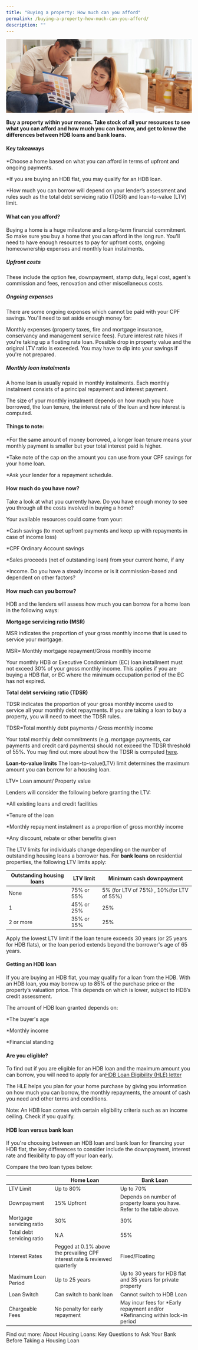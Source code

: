 ```yaml
---
title: "Buying a property: How much can you afford"
permalink: /buying-a-property-how-much-can-you-afford/
description: ""
---
```

![Buying a property](/images/buying%20a%20property.jfif)

**Buy a property within your means. Take stock of all your resources to see what you can afford and how much you can borrow, and get to know the differences between HDB loans and bank loans.**

#### Key takeaways
*Choose a home based on what you can afford in terms of upfront and ongoing payments.

*If you are buying an HDB flat, you may qualify for an HDB loan.

*How much you can borrow will depend on your lender’s assessment and rules such as the total debt servicing ratio (TDSR) and loan-to-value (LTV) limit.

#### What can you afford?
Buying a home is a huge milestone and a long-term financial commitment. So make sure you buy a home that you can afford in the long run. You'll need to have enough resources to pay for upfront costs, ongoing homeownership expenses and monthly loan instalments.

##### Upfront costs
These include the option fee, downpayment, stamp duty, legal cost, agent's commission and fees, renovation and other miscellaneous costs.

##### Ongoing expenses
There are some ongoing expenses which cannot be paid with your CPF savings. You'll need to set aside enough money for:

Monthly expenses (property taxes, fire and mortgage insurance, conservancy and management service fees).
Future interest rate hikes if you're taking up a floating rate loan.
Possible drop in property value and the original LTV ratio is exceeded.
You may have to dip into your savings if you're not prepared.

##### Monthly loan instalments
A home loan is usually repaid in monthly instalments. Each monthly instalment consists of a principal repayment and interest payment.

The size of your monthly instalment depends on how much you have borrowed, the loan tenure, the interest rate of the loan and how interest is computed.

#### Things to note:

*For the same amount of money borrowed, a longer loan tenure means your monthly payment is smaller but your total interest paid is higher.

*Take note of the cap on the amount you can use from your CPF savings for your home loan.

*Ask your lender for a repayment schedule.

#### How much do you have now?
Take a look at what you currently have. Do you have enough money to see you through all the costs involved in buying a home?

Your available resources could come from your:

*Cash savings (to meet upfront payments and keep up with repayments in case of income loss)

*CPF Ordinary Account savings

*Sales proceeds (net of outstanding loan) from your current home, if any

*Income. Do you have a steady income or is it commission-based and dependent on other factors?

#### How much can you borrow?
HDB and the lenders will assess how much you can borrow for a home loan in the following ways:

**Mortgage servicing ratio (MSR)**

MSR indicates the proportion of your gross monthly income that is used to service your mortgage.

MSR= Monthly mortgage repayment/Gross monthly income

Your monthly HDB or Executive Condominium (EC) loan installment must not exceed 30% of your gross monthly income. This applies if you are buying a HDB flat, or EC where the minimum occupation period of the EC has not expired.


**Total debt servicing ratio (TDSR)**

TDSR indicates the proportion of your gross monthly income used to service all your monthly debt repayments. If you are taking a loan to buy a property, you will need to meet the TDSR rules.

TDSR=Total monthly debt payments / Gross monthly income

Your total monthly debt commitments (e.g. mortgage payments, car payments and credit card payments) should not exceed the TDSR threshold of 55%. You may find out more about how the TDSR is computed [here](https://www.mas.gov.sg/regulation/explainers/tdsr-for-property-loans/calculating-tdsr).

**Loan-to-value limits**
The loan-to-value(LTV) limit determines the maximum amount you can borrow for a housing loan.

LTV= Loan amount/ Property value

Lenders will consider the following before granting the LTV:

*All existing loans and credit facilities

*Tenure of the loan

*Monthly repayment instalment as a proportion of gross monthly income

*Any discount, rebate or other benefits given

The LTV limits for individuals change depending on the number of outstanding housing loans a borrower has. For **bank loans** on residential properties, the following LTV limits apply:



| Outstanding housing loans | LTV limit | Minimum cash downpayment |
| -------- | -------- | -------- |
| None   | 75% or 55%    | 5% (for LTV of 75%)  , 10%(for LTV of 55%)
| 1   | 45% or 25%       | 25%    |
| 2 or more   | 35% or 15%     | 25%   |

Apply the lowest LTV limit if the loan tenure exceeds 30 years (or 25 years for HDB flats), or the loan period extends beyond the borrower's age of 65 years.


#### Getting an HDB loan
If you are buying an HDB flat, you may qualify for a loan from the HDB. With an HDB loan, you may borrow up to 85% of the purchase price or the property’s valuation price. This depends on which is lower, subject to HDB’s credit assessment.

The amount of HDB loan granted depends on:

*The buyer's age

*Monthly income

*Financial standing

#### Are you eligible?
To find out if you are eligible for an HDB loan and the maximum amount you can borrow, you will need to apply for an[HDB Loan Eligibility (HLE) letter](https://iam.hdb.gov.sg/common/login?spcptracking=1698139626565_8d11_547220b00778)

The HLE helps you plan for your home purchase by giving you information on how much you can borrow, the monthly repayments, the amount of cash you need and other terms and conditions.

Note: An HDB loan comes with certain eligibility criteria such as an income ceiling. Check if you qualify.

#### HDB loan versus bank loan

If you're choosing between an HDB loan and bank loan for financing your HDB flat, the key differences to consider include the downpayment, interest rate and flexibility to pay off your loan early.

Compare the two loan types below:


|  | Home Loan | Bank Loan |
| -------- | -------- | -------- |
| LTV Limit    | Up to 80%   | Up to 70%    |
| Downpayment    | 15% Upfront     | Depends on number of property loans you have. Refer to the table above.     |
| Mortgage servicing ratio | 30%     | 30%     |
| Total debt servicing ratio    | N.A     | 55%     |
| Interest Rates    | Pegged at 0.1% above the prevailing CPF interest rate & reviewed quarterly    | Fixed/Floating     |
| Maximum Loan Period    | Up to 25 years     | Up to 30 years for HDB flat and 35 years for private property       |
| Loan Switch     | Can switch to bank loan   | Cannot switch to HDB Loan    |
| Chargeable Fees   | No penalty for early repayment    | May incur fees for *Early repayment and/or *Refinancing within lock-in period  |



Find out more: About Housing Loans: Key Questions to Ask Your Bank Before Taking a Housing Loan
